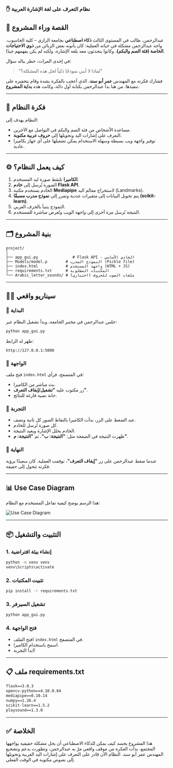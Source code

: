 ### ✋ نظام التعرف على لغة الإشارة العربية

## 📖 القصة وراء المشروع

عبدالرحمن، طالب في المستوى الثالث **ذكاء اصطناعي** بجامعة الرازي – كلية الحاسوب.
واجه عبدالرحمن مشكلة في حياته العملية: كان يأتونه بعض الزبائن من **ذوي الاحتياجات الخاصة (فئة الصم والبكم)**، وكانوا يتحدثون معه بلغة الإشارة، ولكنه لم يكن يفهمهم جيدًا.

في إحدى المرات، خطر بباله سؤال:

> "لماذا لا أبني نموذجًا ذكياً لحل هذه المشكلة؟"

فشارك فكرته مع المهندس **عمر أبو سند**، الذي أعجب بالفكرة بشدة وقام بتحفيزه على تنفيذها.
من هنا بدأ عبدالرحمن بكتابة أول دالة، وكانت هذه **بداية المشروع**.

---

## 🎯 فكرة النظام

النظام يهدف إلى:

* مساعدة الأشخاص من فئة الصم والبكم في التواصل مع الآخرين.
* التعرف على إشارات اليد وتحويلها إلى **حروف عربية مكتوبة**.
* توفير واجهة ويب بسيطة وسهلة الاستخدام يمكن تشغيلها على أي جهاز بكاميرا عادية.

---

## ⚙️ كيف يعمل النظام؟

1. **الكاميرا** تلتقط صورة ليد المستخدم.
2. الصورة تُرسل إلى **خادم Flask API**.
3. الخادم يستخدم مكتبة **Mediapipe** لاستخراج معالم اليد (Landmarks).
4. يتم تحويل البيانات إلى متغيرات عددية وتمرر إلى **نموذج مدرب مسبقًا (scikit-learn)**.
5. النموذج يتنبأ بالحرف العربي.
6. النتيجة تُرسل مرة أخرى إلى واجهة الويب وتُعرض مباشرة للمستخدم.

---

## 🗂️ بنية المشروع

```
project/
│
├── app_gui.py               # Flask API - الخادم الأساسي
├── Models/model.p        # النموذج المدرب (Pickle file)
├── index.html            # واجهة المستخدم (HTML + JS)
├── requirements.txt      # المكتبات المطلوبة
└── Arabic_letter_sounds/ # ملفات الصوت للحروف (اختياري)
```

---

## 🧑‍💻 سيناريو واقعي

### 📌 البداية

جلس عبدالرحمن في مختبر الجامعة، وبدأ تشغيل النظام عبر:

```bash
python app_gui.py
```

ظهر له الرابط:

```
http://127.0.0.1:5000
```

### 📌 الواجهة

فتح ملف `index.html` في المتصفح، فرأى:

* بث مباشر من الكاميرا.
* زر مكتوب عليه **"تشغيل/إيقاف التعرف"**.
* خانة نصية فارغة للنتائج.

### 📌 التجربة

* عند الضغط على الزر، بدأت الكاميرا بالتقاط الصور كل ثانية ونصف.
* كل صورة تُرسل للخادم.
* الخادم يحلل الإشارة ويعيد النتيجة.
* ظهرت النتيجة في الصفحة مثل:
  **"النتيجة: ب"**، ثم **"النتيجة: م"**.

### 📌 النهاية

عندما ضغط عبدالرحمن على زر **"إيقاف التعرف"**، توقفت العملية.
كان سعيدًا برؤية فكرته تتحول إلى حقيقة.

---

## 📊 Use Case Diagram

هذا الرسم يوضح كيفية تفاعل المستخدم مع النظام:

![Use Case Diagram](use_case_diagram.png)

---

## 📦 التثبيت والتشغيل

### 1. إنشاء بيئة افتراضية

```bash
python -m venv venv
venv\Scripts\activate
```

### 2. تثبيت المكتبات

```bash
pip install -r requirements.txt
```

### 3. تشغيل السيرفر

```bash
python app_gui.py
```

### 4. فتح الواجهة

* افتح الملف `index.html` في المتصفح.
* اسمح باستخدام الكاميرا.
* ابدأ التجربة!

---

## 📋 ملف requirements.txt

```txt
flask==3.0.3
opencv-python==4.10.0.84
mediapipe==0.10.14
numpy==1.26.4
scikit-learn==1.5.2
playsound==1.3.0
```

---

## ✅ الخلاصة

هذا المشروع يجسد كيف يمكن للذكاء الاصطناعي أن يحل مشكلة حقيقية يواجهها المجتمع.
بدأت الفكرة من موقف واقعي مرّ به عبدالرحمن، وتطورت بدعم وتشجيع المهندس عمر أبو سند.
النظام الآن قادر على التعرف على إشارات اليد العربية وتحويلها إلى نصوص مكتوبة في الوقت الفعلي.

